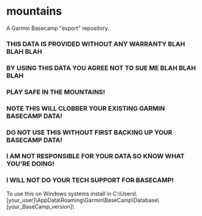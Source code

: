 # mountains
A Garmin Basecamp "export" repository.

### THIS DATA IS PROVIDED WITHOUT ANY WARRANTY BLAH BLAH BLAH ###
### BY USING THIS DATA YOU AGREE NOT TO SUE ME BLAH BLAH BLAH ###
### PLAY SAFE IN THE MOUNTAINS! ###

### NOTE THIS WILL CLOBBER YOUR EXISTING GARMIN BASECAMP DATA! ###
### DO NOT USE THIS WITHOUT FIRST BACKING UP YOUR BASECAMP DATA! ###
### I AM NOT RESPONSIBLE FOR YOUR DATA SO KNOW WHAT YOU'RE DOING! ###
### I WILL NOT DO YOUR TECH SUPPORT FOR BASECAMP! ###

To use this on Windows systems install in C:\Users\\[your_user]\AppData\Roaming\Garmin\BaseCamp\Database\\[your_BaseCamp_version]\
